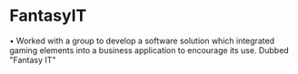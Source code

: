 # FantasyIT
•	Worked with a group to develop a software solution which integrated gaming elements into a business application to encourage its use. Dubbed "Fantasy IT"
